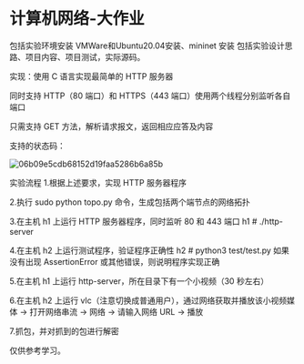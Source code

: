 # 计算机网络-大作业
包括实验环境安装 VMWare和Ubuntu20.04安装、mininet 安装
包括实验设计思路、项目内容、项目测试，实际源码。


实现：使用 C 语言实现最简单的 HTTP 服务器

同时支持 HTTP（80 端口）和 HTTPS（443 端口）使用两个线程分别监听各自端口
   
只需支持 GET 方法，解析请求报文，返回相应应答及内容
   
 支持的状态码：

 ![06b09e5cdb68152d19faa5286b6a85b](https://github.com/user-attachments/assets/bb78c9ce-d655-49f6-8d34-99c12b8f35b3)

实验流程
1.根据上述要求，实现 HTTP 服务器程序

2.执行 sudo python topo.py 命令，生成包括两个端节点的网络拓扑

3.在主机 h1 上运行 HTTP 服务器程序，同时监听 80 和 443 端口 h1 # ./http-server 

4.在主机 h2 上运行测试程序，验证程序正确性 h2 # python3 test/test.py 如果没有出现 AssertionError 或其他错误，则说明程序实现正确

5.在主机 h1 上运行 http-server，所在目录下有一个小视频（30 秒左右）

6.在主机 h2 上运行 vlc（注意切换成普通用户），通过网络获取并播放该小视频媒体 -> 打开网络串流 -> 网络 -> 请输入网络 URL -> 播放

7.抓包，并对抓到的包进行解密

仅供参考学习。
